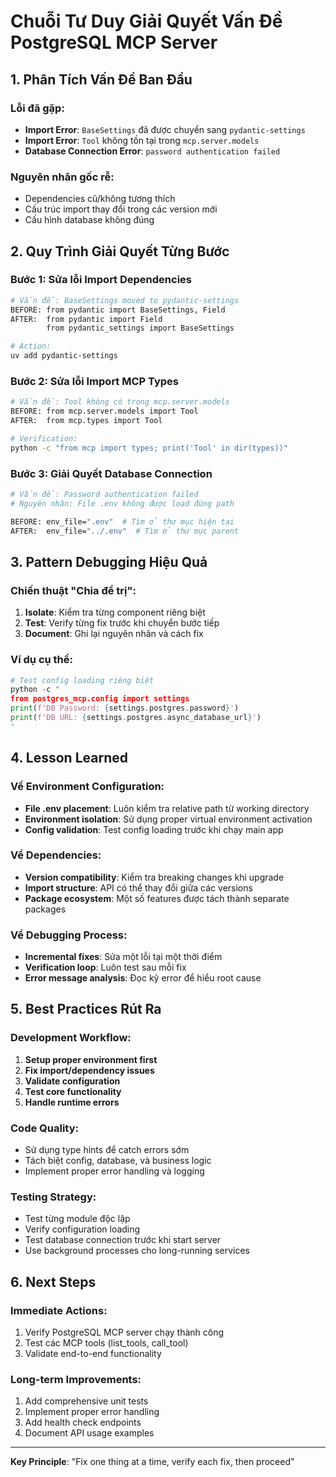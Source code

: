 # Chuỗi Tư Duy Giải Quyết Vấn Đề PostgreSQL MCP Server

## 1. Phân Tích Vấn Đề Ban Đầu

### Lỗi đã gặp:
- **Import Error**: `BaseSettings` đã được chuyển sang `pydantic-settings`
- **Import Error**: `Tool` không tồn tại trong `mcp.server.models`
- **Database Connection Error**: `password authentication failed`

### Nguyên nhân gốc rễ:
- Dependencies cũ/không tương thích
- Cấu trúc import thay đổi trong các version mới
- Cấu hình database không đúng

## 2. Quy Trình Giải Quyết Từng Bước

### Bước 1: Sửa lỗi Import Dependencies
```bash
# Vấn đề: BaseSettings moved to pydantic-settings
BEFORE: from pydantic import BaseSettings, Field
AFTER:  from pydantic import Field
        from pydantic_settings import BaseSettings

# Action: 
uv add pydantic-settings
```

### Bước 2: Sửa lỗi Import MCP Types
```bash
# Vấn đề: Tool không có trong mcp.server.models
BEFORE: from mcp.server.models import Tool
AFTER:  from mcp.types import Tool

# Verification:
python -c "from mcp import types; print('Tool' in dir(types))"
```

### Bước 3: Giải Quyết Database Connection
```bash
# Vấn đề: Password authentication failed
# Nguyên nhân: File .env không được load đúng path

BEFORE: env_file=".env"  # Tìm ở thư mục hiện tại
AFTER:  env_file="../.env"  # Tìm ở thư mục parent
```

## 3. Pattern Debugging Hiệu Quả

### Chiến thuật "Chia để trị":
1. **Isolate**: Kiểm tra từng component riêng biệt
2. **Test**: Verify từng fix trước khi chuyển bước tiếp
3. **Document**: Ghi lại nguyên nhân và cách fix

### Ví dụ cụ thể:
```python
# Test config loading riêng biệt
python -c "
from postgres_mcp.config import settings
print(f'DB Password: {settings.postgres.password}')
print(f'DB URL: {settings.postgres.async_database_url}')
"
```

## 4. Lesson Learned

### Về Environment Configuration:
- **File .env placement**: Luôn kiểm tra relative path từ working directory
- **Environment isolation**: Sử dụng proper virtual environment activation
- **Config validation**: Test config loading trước khi chạy main app

### Về Dependencies:
- **Version compatibility**: Kiểm tra breaking changes khi upgrade
- **Import structure**: API có thể thay đổi giữa các versions
- **Package ecosystem**: Một số features được tách thành separate packages

### Về Debugging Process:
- **Incremental fixes**: Sửa một lỗi tại một thời điểm
- **Verification loop**: Luôn test sau mỗi fix
- **Error message analysis**: Đọc kỹ error để hiểu root cause

## 5. Best Practices Rút Ra

### Development Workflow:
1. **Setup proper environment first**
2. **Fix import/dependency issues**
3. **Validate configuration**
4. **Test core functionality**
5. **Handle runtime errors**

### Code Quality:
- Sử dụng type hints để catch errors sớm
- Tách biệt config, database, và business logic
- Implement proper error handling và logging

### Testing Strategy:
- Test từng module độc lập
- Verify configuration loading
- Test database connection trước khi start server
- Use background processes cho long-running services

## 6. Next Steps

### Immediate Actions:
1. Verify PostgreSQL MCP server chạy thành công
2. Test các MCP tools (list_tools, call_tool)
3. Validate end-to-end functionality

### Long-term Improvements:
1. Add comprehensive unit tests
2. Implement proper error handling
3. Add health check endpoints
4. Document API usage examples

---

**Key Principle**: "Fix one thing at a time, verify each fix, then proceed"